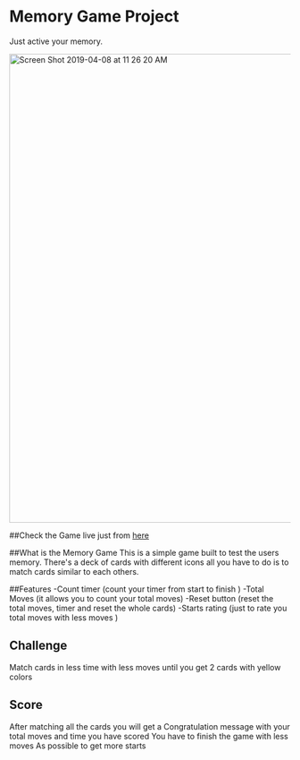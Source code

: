 # Memory Game Project
Just active your memory.

<img width="838" alt="Screen Shot 2019-04-08 at 11 26 20 AM" src="https://user-images.githubusercontent.com/20688971/55714022-2a691c00-59f2-11e9-8c62-6768e0c0814d.png">


##Check the Game live just from <a href="">here</a>


##What is the Memory Game
This is a simple game built to test the users memory. There's a deck of cards with different icons all you have to do is to match cards similar to each others.

##Features
  -Count timer  (count your timer from start to finish )
  -Total Moves (it allows you to count your total moves)
  -Reset button (reset the total moves, timer and reset the whole cards)
  -Starts rating (just to rate you total moves with less moves )

## Challenge
Match cards in less time with less moves until you get 2 cards with yellow colors

## Score
After matching all the cards you will get a Congratulation message with your total moves
and time you have scored
You have to finish the game with less moves As possible to get more starts
